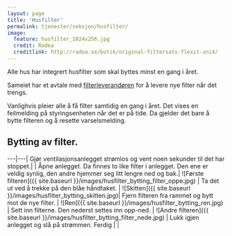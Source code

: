 ```yaml
---
layout: page
title: 'Husfilter'
permalink: tjenester/seksjon/husfilter/
image:
  feature: husfilter_1024x256.jpg
  credit: Radea
  creditlink: http://radea.se/butik/original-filtersats-flexit-uni4/
---
```

Alle hus har integrert husfilter som skal byttes minst en gang i året.

Sameiet har et avtale med [filterleverandøren](https://www.flexit.no) for å levere nye filter når det trengs.

Vanlighvis pleier alle å få filter samtidig en gang i året. Det vises en feilmelding på styringsenheten når det er på tide. Da gjelder det bare å bytte filteren og å resette varselsmelding.

## Bytting av filter.

---|---|
Gjør ventilasjonsanlegget strømlos og vent noen sekunder til det har stoppet.| |
Åpne anlegget. Da finnes to like filter i anlegget. Den ene er veldig synlig, den andre hjemmer seg litt lengre ned og bak.| ![Første filteren]({{ site.baseurl }}/images/husfilter_bytting_filter_oppe.jpg) |
Ta det ut ved å trekke på den blåe håndtaket. | ![Skitten]({{ site.baseurl }}/images/husfilter_bytting_skitten.jpg)|
Fjern filteren fra rammet og bytt mot de nye filter. | ![Ren]({{ site.baseurl }}/images/husfilter_bytting_ren.jpg) |
Sett inn filterne. Den nederst settes inn opp-ned. | ![Andre filteren]({{ site.baseurl }}/images/husfilter_bytting_filter_nede.jpg) |
Lukk igjen anlegget og slå på strømmen. Ferdig | |
